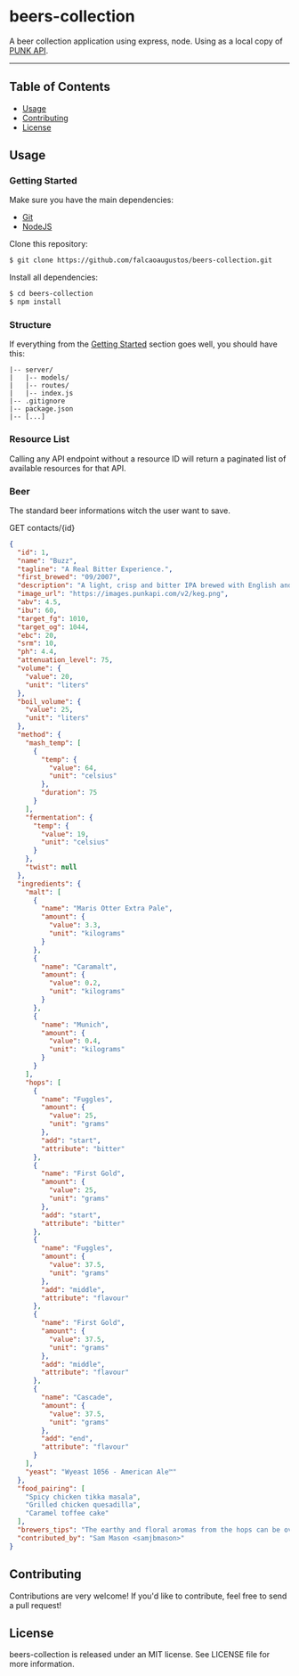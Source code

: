 # beers-collection
A beer collection application using express, node. Using as a local copy of [PUNK API](https://api.punkapi.com/v2/beers/).

---

## Table of Contents

- [Usage](#usage)
- [Contributing](#contributing)
- [License](#license)

## Usage

### Getting Started

Make sure you have the main dependencies:

- [Git](http://git-scm.com/downloads)
- [NodeJS](http://nodejs.org/)

Clone this repository:

```sh
$ git clone https://github.com/falcaoaugustos/beers-collection.git
```

Install all dependencies:

```sh
$ cd beers-collection
$ npm install
```

### Structure

If everything from the [Getting Started](#getting-started) section goes well, you should have this:

```
|-- server/
|   |-- models/
|   |-- routes/
|   |-- index.js
|-- .gitignore
|-- package.json
|-- [...]
```

### Resource List

Calling any API endpoint without a resource ID will return a paginated list of available resources for that API.

### Beer

The standard beer informations witch the user want to save.

GET contacts/{id}
```json
{
  "id": 1,
  "name": "Buzz",
  "tagline": "A Real Bitter Experience.",
  "first_brewed": "09/2007",
  "description": "A light, crisp and bitter IPA brewed with English and American hops. A small batch brewed only once.",
  "image_url": "https://images.punkapi.com/v2/keg.png",
  "abv": 4.5,
  "ibu": 60,
  "target_fg": 1010,
  "target_og": 1044,
  "ebc": 20,
  "srm": 10,
  "ph": 4.4,
  "attenuation_level": 75,
  "volume": {
    "value": 20,
    "unit": "liters"
  },
  "boil_volume": {
    "value": 25,
    "unit": "liters"
  },
  "method": {
    "mash_temp": [
      {
        "temp": {
          "value": 64,
          "unit": "celsius"
        },
        "duration": 75
      }
    ],
    "fermentation": {
      "temp": {
        "value": 19,
        "unit": "celsius"
      }
    },
    "twist": null
  },
  "ingredients": {
    "malt": [
      {
        "name": "Maris Otter Extra Pale",
        "amount": {
          "value": 3.3,
          "unit": "kilograms"
        }
      },
      {
        "name": "Caramalt",
        "amount": {
          "value": 0.2,
          "unit": "kilograms"
        }
      },
      {
        "name": "Munich",
        "amount": {
          "value": 0.4,
          "unit": "kilograms"
        }
      }
    ],
    "hops": [
      {
        "name": "Fuggles",
        "amount": {
          "value": 25,
          "unit": "grams"
        },
        "add": "start",
        "attribute": "bitter"
      },
      {
        "name": "First Gold",
        "amount": {
          "value": 25,
          "unit": "grams"
        },
        "add": "start",
        "attribute": "bitter"
      },
      {
        "name": "Fuggles",
        "amount": {
          "value": 37.5,
          "unit": "grams"
        },
        "add": "middle",
        "attribute": "flavour"
      },
      {
        "name": "First Gold",
        "amount": {
          "value": 37.5,
          "unit": "grams"
        },
        "add": "middle",
        "attribute": "flavour"
      },
      {
        "name": "Cascade",
        "amount": {
          "value": 37.5,
          "unit": "grams"
        },
        "add": "end",
        "attribute": "flavour"
      }
    ],
    "yeast": "Wyeast 1056 - American Ale™"
  },
  "food_pairing": [
    "Spicy chicken tikka masala",
    "Grilled chicken quesadilla",
    "Caramel toffee cake"
  ],
  "brewers_tips": "The earthy and floral aromas from the hops can be overpowering. Drop a little Cascade in at the end of the boil to lift the profile with a bit of citrus.",
  "contributed_by": "Sam Mason <samjbmason>"
}
```

## Contributing

Contributions are very welcome! If you'd like to contribute, feel free to send a pull request!

## License

beers-collection is released under an MIT license. See LICENSE file for more information.

